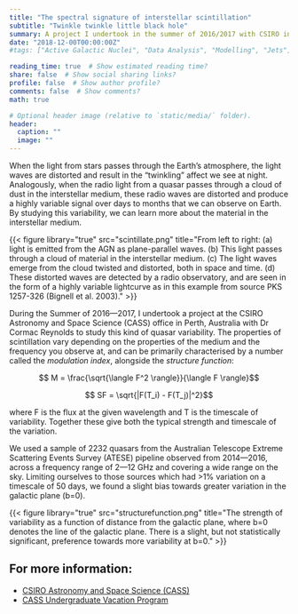 ```yaml
---
title: "The spectral signature of interstellar scintillation"
subtitle: "Twinkle twinkle little black hole"
summary: A project I undertook in the summer of 2016/2017 with CSIRO in Perth, WA.
date: "2018-12-00T00:00:00Z"
#tags: ["Active Galactic Nuclei", "Data Analysis", "Modelling", "Jets"]

reading_time: true  # Show estimated reading time?
share: false  # Show social sharing links?
profile: false  # Show author profile?
comments: false  # Show comments?
math: true

# Optional header image (relative to `static/media/` folder).
header:
  caption: ""
  image: ""
---
```


When the light from stars passes through the Earth’s atmosphere, the light waves are distorted and result in the “twinkling” affect we see at night. Analogously, when the radio light from a quasar passes through a cloud of dust in the interstellar medium, these radio waves are distorted and produce a highly variable signal over days to months that we can observe on Earth. By studying this variability, we can learn more about the material in the interstellar medium.

{{< figure library="true" src="scintillate.png" title="From left to right: (a) light is emitted from the AGN as plane-parallel waves. (b) This light passes through a cloud of material in the interstellar medium. (c) The light waves emerge from the cloud twisted and distorted, both in space and time. (d) These distorted waves are detected by a radio observatory, and are seen in the form of a highly variable lightcurve as in this example from source PKS 1257-326 (Bignell et al. 2003)." >}}

During the Summer of 2016—2017, I undertook a project at the CSIRO Astronomy and Space Science (CASS) office in Perth, Australia with Dr Cormac Reynolds to study this kind of quasar variability. The properties of scintillation vary depending on the properties of the medium and the frequency you observe at, and can be primarily characterised by a number called the _modulation index_, alongside the _structure function_:

$$ M = \frac{\sqrt{\langle F^2 \rangle}}{\langle F \rangle}$$

$$ SF = \sqrt{|F(T_i) - F(T_j)|^2}$$

where F is the flux at the given wavelength and T is the timescale of variability. Together these give both the typical strength and timescale of the variation. 

We used a sample of 2232 quasars from the Australian Telescope Extreme Scattering Events Survey (ATESE) pipeline observed from 2014—2016, across a frequency range of 2—12 GHz and covering a wide range on the sky. Limiting ourselves to those sources which had >1% variation on a timescale of 50 days, we found a slight bias towards greater variation in the galactic plane (b=0).

{{< figure library="true" src="structurefunction.png" title="The strength of variability as a function of distance from the galactic plane, where b=0 denotes the line of the galactic plane. There is a slight, but not statistically significant, preference towards more variability at b=0." >}}

## For more information:
 - [CSIRO Astronomy and Space Science (CASS)](https://www.csiro.au/en/Research/Astronomy)
 - [CASS Undergraduate Vacation Program](https://www.atnf.csiro.au/research/summer_vacation/index.html)
